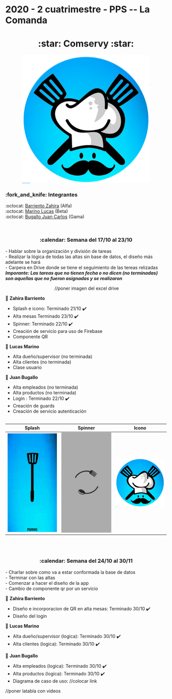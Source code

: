 <h1>2020 - 2 cuatrimestre - PPS -- La Comanda</h1>
<h1 align="center">:star: Comservy :star:</h1>

<p align="center">
  <img src="https://github.com/ZahiraBarriento/2020_TP_PPS_Comanda_2_cuatri/blob/main/LaComanda/resources/icon.png" width="400">
</p>

<h3> :fork_and_knife: Integrantes</h3>
<p>:octocat: <a href="https://github.com/ZahiraBarriento">Barriento Zahira</a> (Alfa)<br>
:octocat: <a href="https://github.com/LuqiMarino">Marino Lucas</a> (Beta)<br>
:octocat: <a href="https://github.com/juankamdq">Bugallo Juan Carlos</a> (Gama)</p><br>

<h3 style="text-align: center;">:calendar: Semana del 17/10 al 23/10</h3>
<p>
- Hablar sobre la organización y división de tareas<br>
- Realizar la lógica de todas las altas sin base de datos, el diseño más adelante se hará<br>
- Carpera en Drive donde se tiene el seguimiento de las tereas relizadas<br>
<strong><i>Imporante: Las tareas que no tienen fecha o no dicen (no terminadas) son aquellas que no fueron asignadas y se realizaron</i></strong>

<p align="center">
  <img> //poner imagen del excel drive
</p>
  
:girl: <strong>Zahira Barriento</strong><br>
- Splash e icono: Terminado 21/10 :heavy_check_mark:<br>
- Alta mesas Terminado 23/10 :heavy_check_mark:<br>
- Spinner: Terminado 22/10 :heavy_check_mark:<br>
- Creación de servicio para uso de Firebase<br>
- Componente QR<br>

:boy: <strong>Lucas Marino</strong><br>
- Alta dueño/supervisor (no terminada)<br>
- Alta clientes (no terminada)<br>
- Clase usuario<br>

:boy: <strong>Juan Bugallo</strong><br>
- Alta empleados (no terminada)<br>
- Alta productos (no terminada)<br>
- Login : Terminado 22/10 :heavy_check_mark:<br>
- Creación de guards<br>
- Creación de servicio autenticación<br><br>

<table>
  <thead>
    <th>Splash</th>
    <th>Spinner</th>
    <th>Icono</th>
  </thead>
  <tbody>
    <tr>
      <td>
        <a target="_blank" rel="noopener noreferrer" href="https://github.com/ZahiraBarriento/2020_TP_PPS_Comanda_2_cuatri/blob/main/LaComanda/src/assets/splash-video.gif">
	<img src="https://github.com/ZahiraBarriento/2020_TP_PPS_Comanda_2_cuatri/blob/main/LaComanda/src/assets/splash-video.gif" alt="" width="200"></a>
      </td>
      <td>
        <a target="_blank" rel="noopener noreferrer" href="https://github.com/ZahiraBarriento/2020_TP_PPS_Comanda_2_cuatri/blob/main/LaComanda/src/assets/spinner-video.gif">
	<img src="https://github.com/ZahiraBarriento/2020_TP_PPS_Comanda_2_cuatri/blob/main/LaComanda/src/assets/spinner-video.gif" alt="" width="200"></a>
      </td>
      <td>
        <a target="_blank" rel="noopener noreferrer" href="https://github.com/ZahiraBarriento/2020_TP_PPS_Comanda_2_cuatri/blob/main/LaComanda/resources/icon.png">
	<img src="https://github.com/ZahiraBarriento/2020_TP_PPS_Comanda_2_cuatri/blob/main/LaComanda/resources/icon.png" alt="" width="200"></a>
      </td>
    </tr>
  </tbody>
</table>
<br><br>
<h3 style="text-align: center;">:calendar: Semana del 24/10 al 30/11</h3>
<p>
- Charlar sobre como va a estar conformada la base de datos<br>
- Terminar con las altas<br>
- Comenzar a hacer el diseño de la app<br>
- Cambio de componente qr por un servicio<br>
  
:girl: <strong>Zahira Barriento</strong><br>
- Diseño e incorporacion de QR en alta mesas: Terminado 30/10 :heavy_check_mark:<br>
- Diseño del login <br>

:boy: <strong>Lucas Marino</strong><br>
- Alta dueño/supervisor (logica): Terminado 30/10 :heavy_check_mark:<br>
- Alta clientes (logica): Terminado 30/10 :heavy_check_mark:<br>

:boy: <strong>Juan Bugallo</strong><br>
- Alta empleados (logica): Terminado 30/10 :heavy_check_mark:<br>
- Alta productos (logica): Terminado 30/10 :heavy_check_mark:<br>
- Diagrama de caso de uso: //colocar link<br>

//poner latabla con videos



